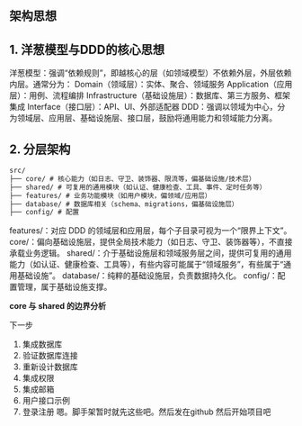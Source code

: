 ## 架构思想

## 1. 洋葱模型与DDD的核心思想

洋葱模型：强调“依赖规则”，即越核心的层（如领域模型）不依赖外层，外层依赖内层。通常分为：
Domain（领域层）：实体、聚合、领域服务
Application（应用层）：用例、流程编排
Infrastructure（基础设施层）：数据库、第三方服务、框架集成
Interface（接口层）：API、UI、外部适配器
DDD：强调以领域为中心，分为领域层、应用层、基础设施层、接口层，鼓励将通用能力和领域能力分离。

## 2. 分层架构

```markdown
src/
├── core/ # 核心能力（如日志、守卫、装饰器、限流等，偏基础设施/技术层）
├── shared/ # 可复用的通用模块（如认证、健康检查、工具、事件、定时任务等）
├── features/ # 业务功能模块（如用户模块，偏领域/应用层）
├── database/ # 数据库相关（schema、migrations，偏基础设施层）
├── config/ # 配置
```

features/：对应 DDD 的领域层和应用层，每个子目录可视为一个“限界上下文”。
core/：偏向基础设施层，提供全局技术能力（如日志、守卫、装饰器等），不直接承载业务逻辑。
shared/：介于基础设施层和领域服务层之间，提供可复用的通用能力（如认证、健康检查、工具等），有些内容可能属于“领域服务”，有些属于“通用基础设施”。
database/：纯粹的基础设施层，负责数据持久化。
config/：配置管理，属于基础设施支撑。

**core 与 shared 的边界分析**


下一步
1. 集成数据库
2. 验证数据库连接
3. 重新设计数据库
4. 集成权限
5. 集成邮箱
6. 用户接口示例
7. 登录注册
嗯。脚手架暂时就先这些吧。然后发在github
然后开始项目吧
